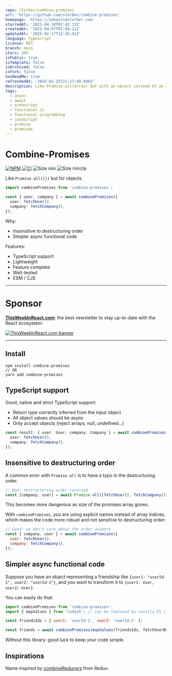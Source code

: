 ```yaml
---
repo: slorber/combine-promises
url: 'https://github.com/slorber/combine-promises'
homepage: 'https://sebastienlorber.com'
starredAt: '2021-04-18T07:42:13Z'
createdAt: '2021-04-07T07:50:11Z'
updatedAt: '2025-02-17T12:35:41Z'
language: TypeScript
license: MIT
branch: main
stars: 205
isPublic: true
isTemplate: false
isArchived: false
isFork: false
hasReadMe: true
refreshedAt: '2025-02-25T21:17:49.686Z'
description: Like Promise.all(array) but with an object instead of an array.
tags:
  - async
  - await
  - ecmascript
  - functional-js
  - functional-programming
  - javascript
  - promise
  - promises
---
```


# Combine-Promises

[![NPM](https://img.shields.io/npm/dm/combine-promises.svg)](https://www.npmjs.com/package/combine-promises)
[![CI](https://github.com/slorber/combine-promises/actions/workflows/main.yml/badge.svg)](https://github.com/slorber/combine-promises/actions/workflows/main.yml)
![Size min](https://img.shields.io/bundlephobia/min/combine-promises.svg)
![Size minzip](https://img.shields.io/bundlephobia/minzip/combine-promises.svg)

Like `Promise.all([])` but for objects.

```ts
import combinePromises from 'combine-promises';

const { user, company } = await combinePromises({
  user: fetchUser(),
  company: fetchCompany(),
});
```

Why:

- Insensitive to destructuring order
- Simpler async functional code

Features:

- TypeScript support
- Lightweight
- Feature complete
- Well-tested
- ESM / CJS

--- 

# Sponsor

**[ThisWeekInReact.com](https://thisweekinreact.com)**: the best newsletter to stay up-to-date with the React ecosystem:

[![ThisWeekInReact.com banner](https://user-images.githubusercontent.com/749374/136185889-ebdb67cd-ec78-4655-b88b-79a6c134acd2.png)](https://thisweekinreact.com)

---

## Install

```
npm install combine-promises
// OR
yarn add combine-promises
```

## TypeScript support

Good, native and strict TypeScript support:

- Return type correctly inferred from the input object
- All object values should be async
- Only accept objects (reject arrays, null, undefined...)

```ts
const result: { user: User; company: Company } = await combinePromises({
  user: fetchUser(),
  company: fetchCompany(),
});
```

## Insensitive to destructuring order

A common error with `Promise.all` is to have a typo in the destructuring order.

```js
// Bad: destructuring order reversed
const [company, user] = await Promise.all([fetchUser(), fetchCompany()]);
```

This becomes more dangerous as size of the promises array grows.

With `combinePromises`, you are using explicit names instead of array indices, which makes the code more robust and not sensitive to destructuring order:

```js
// Good: we don't care about the order anymore
const { company, user } = await combinePromises({
  user: fetchUser(),
  company: fetchCompany(),
});
```

## Simpler async functional code

Suppose you have an object representing a friendship like `{user1: "userId-1", user2: "userId-2"}`, and you want to transform it to `{user1: User, user2: User}`.

You can easily do that:

```js
import combinePromises from 'combine-promises';
import { mapValues } from 'lodash'; // can be replaced by vanilla ES if you prefer

const friendsIds = { user1: 'userId-1', user2: 'userId-2' };

const friends = await combinePromises(mapValues(friendsIds, fetchUserById));
```

Without this library: good luck to keep your code simple.

## Inspirations

Name inspired by [combineReducers](https://redux.js.org/api/combinereducers) from Redux.
